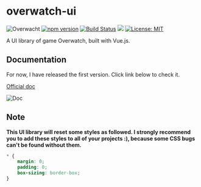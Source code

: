 # overwatch-ui

![Overwacht](https://img.shields.io/badge/ui--lib-overwatch-FFC429.svg)
[![npm version](https://badge.fury.io/js/overwatch-ui.svg)](https://badge.fury.io/js/overwatch-ui)
[![Build Status](https://travis-ci.org/Haixiang6123/overwatch-ui.svg?branch=master)](https://travis-ci.org/Haixiang6123/overwatch-ui)
![](https://img.shields.io/npm/dw/overwatch-ui.svg)
[![License: MIT](https://img.shields.io/badge/License-MIT-yellow.svg)](https://opensource.org/licenses/MIT)

A UI library of game Overwatch, built with Vue.js.

## Documentation
For now, I have released the first version. Click link below to check it.

[Official doc](https://haixiang6123.github.io/ow-ui-doc/#/)

![Doc](./screenshot/home.png)

## Note

**This UI library will reset some styles as followed. 
I strongly recommend you to add these styles to all of your projects :), 
because some CSS bugs can't be found without them.**

```css
* {
    margin: 0;
    padding: 0;
    box-sizing: border-box;
}
```
